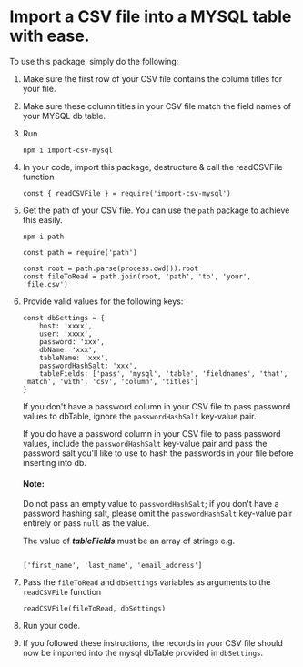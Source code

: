 # Import a CSV file into a MYSQL table with ease.

To use this package, simply do the following:

1. Make sure the first row of your CSV file contains the column titles for your file.


2. Make sure these column titles in your CSV file match the field names of your MYSQL db table.


3. Run 
    ```
    npm i import-csv-mysql
    ```


4. In your code, import this package, destructure & call the readCSVFile function
    ```
    const { readCSVFile } = require('import-csv-mysql')
    ```


5. Get the path of your CSV file. You can use the `path` package to achieve this easily.
    ```
    npm i path
    ```

    ```
    const path = require('path')

    const root = path.parse(process.cwd()).root
    const fileToRead = path.join(root, 'path', 'to', 'your', 'file.csv')
    ```


6. Provide valid values for the following keys:

    ```
    const dbSettings = {
        host: 'xxxx',
        user: 'xxxx',
        password: 'xxx',
        dbName: 'xxx',
        tableName: 'xxx',
        passwordHashSalt: 'xxx',	
        tableFields: ['pass', 'mysql', 'table', 'fieldnames', 'that', 'match', 'with', 'csv', 'column', 'titles']
    }
    ```
    If you don't have a password column in your CSV file to pass password values to dbTable, ignore the `passwordHashSalt` key-value pair.

    If you do have a password column in your CSV file to pass password values, include the `passwordHashSalt` key-value pair and pass the password salt you'll like to use to hash the passwords in your file before inserting into db. 
    
    #### **Note:**
    Do not pass an empty value to `passwordHashSalt`; if you don't have a password hashing salt, please omit the `passwordHashSalt` key-value pair entirely or pass `null` as the value.

    The value of ***tableFields*** must be an array of strings e.g. 
    
    ```

    ['first_name', 'last_name', 'email_address']
    ```


7. Pass the `fileToRead` and `dbSettings` variables as arguments to the `readCSVFile` function

    ```
    readCSVFile(fileToRead, dbSettings) 
    ```


8. Run your code.

9. If you followed these instructions, the records in your CSV file should now be imported into the mysql dbTable provided in `dbSettings`.    